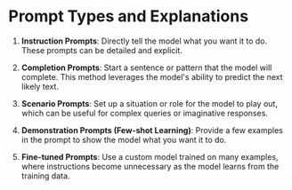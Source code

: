 # Prompt Types and Explanations

1. **Instruction Prompts**: Directly tell the model what you want it to do. These prompts can be detailed and explicit.

2. **Completion Prompts**: Start a sentence or pattern that the model will complete. This method leverages the model's ability to predict the next likely text.

3. **Scenario Prompts**: Set up a situation or role for the model to play out, which can be useful for complex queries or imaginative responses.

4. **Demonstration Prompts (Few-shot Learning)**: Provide a few examples in the prompt to show the model what you want it to do.

5. **Fine-tuned Prompts**: Use a custom model trained on many examples, where instructions become unnecessary as the model learns from the training data.
